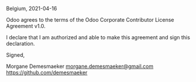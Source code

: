 Belgium, 2021-04-16

Odoo agrees to the terms of the Odoo Corporate Contributor License
Agreement v1.0.

I declare that I am authorized and able to make this agreement and sign this
declaration.

Signed,

Morgane Demesmaeker morgane.demesmaeker@gmail.com https://github.com/demesmaeker